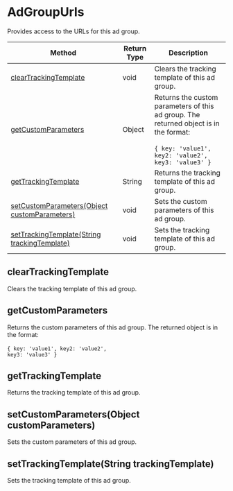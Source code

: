 # AdGroupUrls
Provides access to the URLs for this ad group.

|Method|Return Type|Description|
|-|-|-
[clearTrackingTemplate]("#cleartrackingtemplate")|void|Clears the tracking template of this ad group.<br />
[getCustomParameters]("#getcustomparameters")|Object|Returns the custom parameters of this ad group. The returned object is in the format:<br /><br /><code>{ key: 'value1', key2: 'value2', key3: 'value3' }</code><br />
[getTrackingTemplate]("#gettrackingtemplate")|String|Returns the tracking template of this ad group.<br />
[setCustomParameters(Object customParameters)]("#setcustomparameters~object-customparameters~")|void|Sets the custom parameters of this ad group.<br />
[setTrackingTemplate(String trackingTemplate)]("#settrackingtemplate~string-trackingtemplate~")|void|Sets the tracking template of this ad group.<br />

## <a name="cleartrackingtemplate"></a>clearTrackingTemplate
Clears the tracking template of this ad group.


## <a name="getcustomparameters"></a>getCustomParameters
Returns the custom parameters of this ad group. The returned object is in the format:<br /><br /><code>{ key: 'value1', key2: 'value2', key3: 'value3' }</code>


## <a name="gettrackingtemplate"></a>getTrackingTemplate
Returns the tracking template of this ad group.


## <a name="setcustomparameters~object-customparameters~"></a>setCustomParameters(Object customParameters)
Sets the custom parameters of this ad group.


## <a name="settrackingtemplate~string-trackingtemplate~"></a>setTrackingTemplate(String trackingTemplate)
Sets the tracking template of this ad group.


